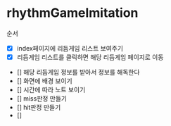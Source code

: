 # rhythmGameImitation

순서 

- [x] index페이지에 리듬게임 리스트 보여주기
- [x] 리듬게임 리스트를 클릭하면 해당 리듬게임 페이지로 이동
- [] 해당 리듬게임 정보를 받아서 정보를 해독한다
- [] 화면에 배경 보이기
- [] 시간에 따라 노트 보이기
- [] miss판정 만들기
- [] hit판정 만들기
- [] 